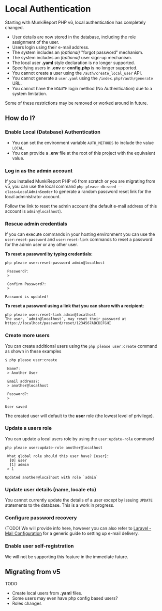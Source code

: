 # Local Authentication

Starting with MunkiReport PHP v6, local authentication has completely changed.

* User details are now stored in the database, including the role assignment of the user.
* Users login using their e-mail address.
* The system includes an _(optional)_ "forgot password" mechanism.
* The system includes an _(optional)_ user sign-up mechanism.
* The local user **.yaml** style declaration is no longer supported.
* Specifying users in **.env** or **config.php** is no longer supported.
* You cannot create a user using the `/auth/create_local_user` API.
* You cannot generate a `user.yaml` using the `/index.php?/auth/generate` URL.
* You cannot have the `NOAUTH` login method (No Authentication) due to a system limitation.

Some of these restrictions may be removed or worked around in future.

## How do I?

### Enable Local (Database) Authentication

* You can set the environment variable `AUTH_METHODS` to include the value `LOCAL`.
* You can provide a **.env** file at the root of this project with the equivalent value.

### Log in as the admin account

If you installed MunkiReport PHP v6 from scratch or you are migrating from v5, you can use the local command
`php please db:seed --class=LocalAdminSeeder` to generate a random password reset link for the local administrator account.

Follow the link to reset the admin account (the default e-mail address of this account is `admin@localhost`).

### Rescue admin credentials

If you can execute commands in your hosting environment you can use the `user:reset-password` and `user:reset-link` commands
to reset a password for the admin user or any other user.

**To reset a password by typing credentials**:

```shell 
php please user:reset-password admin@localhost

 Password?:
 >

 Confirm Password?:
 >

Password is updated!
```

**To reset a password using a link that you can share with a recipient**:

```shell 
php please user:reset-link admin@localhost
The user, `admin@localhost`, may reset their password at https://localhost/password/reset/1234567ABCDEFGHI
```

### Create more users

You can create additional users using the `php please user:create` command as shown in these examples

```shell 
$ php please user:create

 Name?:
 > Another User

 Email address?:
 > another@localhost

 Password?:
 >

User saved
```

The created user will default to the **user** role (the lowest level of privilege).

### Update a users role

You can update a local users role by using the `user:update-role` command

```shell 
php please user:update-role another@localhost

 What global role should this user have? [user]:
  [0] user
  [1] admin
 > 1

Updated another@localhost with role `admin`
```

### Update user details (name, locale etc)

You cannot currently update the details of a user except by issuing `UPDATE` statements to the database.
This is a work in progress.


### Configure password recovery

(TODO) We will provide info here, however you can also refer to [Laravel - Mail Configuration](https://laravel.com/docs/9.x/mail#configuration)
for a generic guide to setting up e-mail delivery.

### Enable user self-registration

We will not be supporting this feature in the immediate future.

## Migrating from v5

TODO

* Create local users from **.yaml** files.
* Some users may even have php config based users?
* Roles changes

